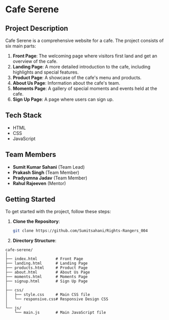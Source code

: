 # Cafe Serene

## Project Description
Cafe Serene is a comprehensive website for a cafe. The project consists of six main parts:
1. **Front Page**: The welcoming page where visitors first land and get an overview of the cafe.
2. **Landing Page**: A more detailed introduction to the cafe, including highlights and special features.
3. **Product Page**: A showcase of the cafe's menu and products.
4. **About Us Page**: Information about the cafe's team.
5. **Moments Page**: A gallery of special moments and events held at the cafe.
6. **Sign Up Page**: A page where users can sign up.

## Tech Stack
- HTML
- CSS
- JavaScript

## Team Members
- **Sumit Kumar Sahani** (Team Lead)
- **Prakash Singh** (Team Member)
- **Pradyumna Jadav** (Team Member)
- **Rahul Rajeeven** (Mentor)

## Getting Started
To get started with the project, follow these steps:

1. **Clone the Repository**:
   ```bash
   git clone https://github.com/Sumitsahani/Rights-Rangers_004

2. **Directory Structure**:
```
cafe-serene/
│
├── index.html        # Front Page
├── landing.html      # Landing Page
├── products.html     # Product Page
├── about.html        # About Us Page
├── moments.html      # Moments Page
├── signup.html       # Sign Up Page
│
├── css/
│   ├── style.css     # Main CSS file
│   └── responsive.css# Responsive Design CSS
│
└── js/
    └── main.js       # Main JavaScript file

```

